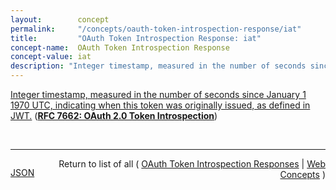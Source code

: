 ```yaml
---
layout:        concept
permalink:     "/concepts/oauth-token-introspection-response/iat"
title:         "OAuth Token Introspection Response: iat"
concept-name:  OAuth Token Introspection Response
concept-value: iat
description: "Integer timestamp, measured in the number of seconds since January 1 1970 UTC, indicating when this token was originally issued, as defined in JWT."
---
```


[Integer timestamp, measured in the number of seconds since January 1 1970 UTC, indicating when this token was originally issued, as defined in JWT.](https://datatracker.ietf.org/doc/html/rfc7662#section-2.2 "Read documentation for OAuth Token Introspection Response &#34;iat&#34;") (**[RFC 7662: OAuth 2.0 Token Introspection](/specs/IETF/RFC/7662 "This specification defines a method for a protected resource to query an OAuth 2.0 authorization server to determine the active state of an OAuth 2.0 token and to determine meta-information about this token. OAuth 2.0 deployments can use this method to convey information about the authorization context of the token from the authorization server to the protected resource.")**)

<br/>
<hr/>

<p style="float : left"><a href="./iat.json" title="JSON representing this particular Web Concept value">JSON</a></p>
<p style="text-align: right">Return to list of all ( <a href="../oauth-token-introspection-response/">OAuth Token Introspection Responses</a> | <a href="../">Web Concepts</a> )</p>
